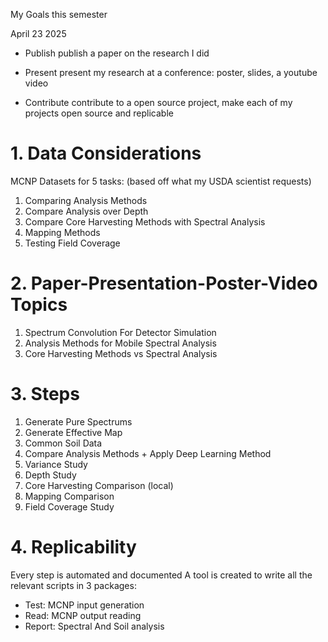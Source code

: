 My Goals this semester

April 23 2025

- Publish
    publish a paper on the research I did

- Present
    present my research at a conference: poster, slides, a youtube video

- Contribute
    contribute to a open source project, make each of my projects open source and replicable


# 1. Data Considerations

MCNP Datasets for 5 tasks: (based off what my USDA scientist requests)
1. Comparing Analysis Methods
2. Compare Analysis over Depth
3. Compare Core Harvesting Methods with Spectral Analysis
4. Mapping Methods
5. Testing Field Coverage


# 2. Paper-Presentation-Poster-Video Topics

1. Spectrum Convolution For Detector Simulation
2. Analysis Methods for Mobile Spectral Analysis
3. Core Harvesting Methods vs Spectral Analysis

# 3. Steps

1. Generate Pure Spectrums
2. Generate Effective Map
3. Common Soil Data
4. Compare Analysis Methods + Apply Deep Learning Method
5. Variance Study
6. Depth Study
7. Core Harvesting Comparison (local)
8. Mapping Comparison
9. Field Coverage Study

# 4. Replicability

Every step is automated and documented
A tool is created to write all the relevant scripts in 3 packages:
- Test: MCNP input generation
- Read: MCNP output reading
- Report: Spectral And Soil analysis